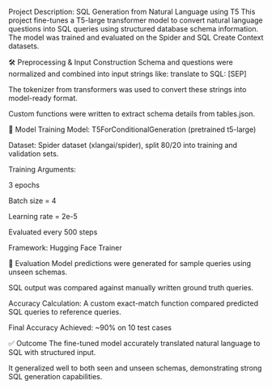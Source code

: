 Project Description: SQL Generation from Natural Language using T5
This project fine-tunes a T5-large transformer model to convert natural language questions into SQL queries using structured database schema information. The model was trained and evaluated on the Spider and SQL Create Context datasets.

🛠️ Preprocessing & Input Construction
Schema and questions were normalized and combined into input strings like:
translate to SQL: <question> [SEP] <schema>

The tokenizer from transformers was used to convert these strings into model-ready format.

Custom functions were written to extract schema details from tables.json.

🤖 Model Training
Model: T5ForConditionalGeneration (pretrained t5-large)

Dataset: Spider dataset (xlangai/spider), split 80/20 into training and validation sets.

Training Arguments:

3 epochs

Batch size = 4

Learning rate = 2e-5

Evaluated every 500 steps

Framework: Hugging Face Trainer

🧪 Evaluation
Model predictions were generated for sample queries using unseen schemas.

SQL output was compared against manually written ground truth queries.

Accuracy Calculation: A custom exact-match function compared predicted SQL queries to reference queries.

Final Accuracy Achieved: ~90% on 10 test cases

✅ Outcome
The fine-tuned model accurately translated natural language to SQL with structured input.

It generalized well to both seen and unseen schemas, demonstrating strong SQL generation capabilities.

